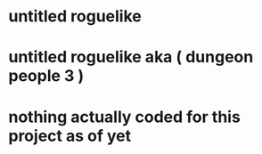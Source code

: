 # untitled roguelike

# untitled roguelike aka ( dungeon people 3 )
# nothing actually coded for this project as of yet

